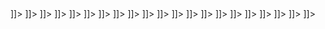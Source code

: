 <?xml version="1.0" encoding="UTF-8"?>
<?xml-stylesheet type="text/xsl" href="/xsl/spped2svg.xsl"?>
<Snoopy version="2" revision="3.0">
  <netclass name="Reachability Graph"/>
  <nodeclasses count="1">
    <nodeclass count="22" name="Node">
      <node id="184" net="1">
        <attribute name="Name" id="185" net="1">
          <![CDATA[c0]]>
          <graphics count="1">
            <graphic xoff="-1.00" yoff="1.00" x="959.00" y="61.00" id="186" net="1" show="1" grparent="193" state="1" pen="0,0,0" brush="255,255,255" thickness="1"/>
          </graphics>
        </attribute>
        <attribute name="ID" id="187" net="1">
          <![CDATA[0]]>
          <graphics count="1">
            <graphic x="960.00" y="60.00" id="188" net="1" show="0" grparent="193" state="1" pen="0,0,0" brush="255,255,255" thickness="1"/>
          </graphics>
        </attribute>
        <attribute name="Places" id="189" net="1">
          <![CDATA[StartAll; SHotelInfo; {hotelInfo}; ⊥]]>
          <graphics count="1">
            <graphic xoff="9.00" yoff="-40.00" x="969.00" y="20.00" id="190" net="1" show="1" grparent="193" state="1" pen="0,0,0" brush="255,255,255" thickness="1"/>
          </graphics>
        </attribute>
        <attribute name="Comment" id="191" net="1">
          <![CDATA[]]>
          <graphics count="1">
            <graphic x="960.00" y="60.00" id="192" net="1" show="1" grparent="193" state="1" pen="0,0,0" brush="255,255,255" thickness="1"/>
          </graphics>
        </attribute>
        <graphics count="1">
          <graphic x="960.00" y="60.00" id="193" net="1" show="1" w="90.00" h="44.00" state="1" pen="0,0,0" brush="255,255,255" thickness="1"/>
        </graphics>
      </node>
      <node id="224" net="1">
        <attribute name="Name" id="225" net="1">
          <![CDATA[c1]]>
          <graphics count="1">
            <graphic xoff="-1.00" yoff="1.00" x="959.00" y="141.00" id="229" net="1" show="1" grparent="233" state="1" pen="0,0,0" brush="255,255,255" thickness="1"/>
          </graphics>
        </attribute>
        <attribute name="ID" id="226" net="1">
          <![CDATA[1]]>
          <graphics count="1">
            <graphic x="960.00" y="140.00" id="230" net="1" show="0" grparent="233" state="1" pen="0,0,0" brush="255,255,255" thickness="1"/>
          </graphics>
        </attribute>
        <attribute name="Places" id="227" net="1">
          <![CDATA[TBooking+SSystem+SHTransaction; SHotelInfo; {hotelInfo}; ⊥]]>
          <graphics count="1">
            <graphic xoff="23.00" yoff="39.00" x="983.00" y="179.00" id="231" net="1" show="1" grparent="233" state="1" pen="0,0,0" brush="255,255,255" thickness="1"/>
          </graphics>
        </attribute>
        <attribute name="Comment" id="228" net="1">
          <![CDATA[]]>
          <graphics count="1">
            <graphic x="960.00" y="140.00" id="232" net="1" show="1" grparent="233" state="1" pen="0,0,0" brush="255,255,255" thickness="1"/>
          </graphics>
        </attribute>
        <graphics count="1">
          <graphic x="960.00" y="140.00" id="233" net="1" show="1" w="90.00" h="44.00" state="1" pen="0,0,0" brush="255,255,255" thickness="1"/>
        </graphics>
      </node>
      <node id="268" net="1">
        <attribute name="Name" id="269" net="1">
          <![CDATA[c4]]>
          <graphics count="1">
            <graphic xoff="-1.00" yoff="1.00" x="1379.00" y="261.00" id="273" net="1" show="1" grparent="277" state="1" pen="0,0,0" brush="255,255,255" thickness="1"/>
          </graphics>
        </attribute>
        <attribute name="ID" id="270" net="1">
          <![CDATA[2]]>
          <graphics count="1">
            <graphic x="1380.00" y="260.00" id="274" net="1" show="0" grparent="277" state="1" pen="0,0,0" brush="255,255,255" thickness="1"/>
          </graphics>
        </attribute>
        <attribute name="Places" id="271" net="1">
          <![CDATA[TBooking+SSystem+SHTransaction; SHotelInfo; {hotelInfo}; ⊥]]>
          <graphics count="1">
            <graphic xoff="111.00" yoff="39.00" x="1491.00" y="299.00" id="275" net="1" show="1" grparent="277" state="1" pen="0,0,0" brush="255,255,255" thickness="1"/>
          </graphics>
        </attribute>
        <attribute name="Comment" id="272" net="1">
          <![CDATA[]]>
          <graphics count="1">
            <graphic x="1380.00" y="260.00" id="276" net="1" show="1" grparent="277" state="1" pen="0,0,0" brush="255,255,255" thickness="1"/>
          </graphics>
        </attribute>
        <graphics count="1">
          <graphic x="1380.00" y="260.00" id="277" net="1" show="1" w="90.00" h="44.00" state="1" pen="0,0,0" brush="255,255,255" thickness="1"/>
        </graphics>
      </node>
      <node id="278" net="1">
        <attribute name="Name" id="279" net="1">
          <![CDATA[c3]]>
          <graphics count="1">
            <graphic xoff="-1.00" yoff="1.00" x="959.00" y="261.00" id="283" net="1" show="1" grparent="287" state="1" pen="0,0,0" brush="255,255,255" thickness="1"/>
          </graphics>
        </attribute>
        <attribute name="ID" id="280" net="1">
          <![CDATA[3]]>
          <graphics count="1">
            <graphic x="960.00" y="260.00" id="284" net="1" show="0" grparent="287" state="1" pen="0,0,0" brush="255,255,255" thickness="1"/>
          </graphics>
        </attribute>
        <attribute name="Places" id="281" net="1">
          <![CDATA[WTQuotes+SSystem+SHTransaction; SHotelInfo+DTravelInfo; {hotelInfo,travelInfo}; ⊥]]>
          <graphics count="1">
            <graphic xoff="4.00" yoff="28.00" x="964.00" y="288.00" id="285" net="1" show="1" grparent="287" state="1" pen="0,0,0" brush="255,255,255" thickness="1"/>
          </graphics>
        </attribute>
        <attribute name="Comment" id="282" net="1">
          <![CDATA[]]>
          <graphics count="1">
            <graphic x="960.00" y="260.00" id="286" net="1" show="1" grparent="287" state="1" pen="0,0,0" brush="255,255,255" thickness="1"/>
          </graphics>
        </attribute>
        <graphics count="1">
          <graphic x="960.00" y="260.00" id="287" net="1" show="1" w="100.00" h="42.00" state="1" pen="0,0,0" brush="255,255,255" thickness="1"/>
        </graphics>
      </node>
      <node id="288" net="1">
        <attribute name="Name" id="289" net="1">
          <![CDATA[c2]]>
          <graphics count="1">
            <graphic xoff="-1.00" yoff="1.00" x="599.00" y="261.00" id="293" net="1" show="1" grparent="297" state="1" pen="0,0,0" brush="255,255,255" thickness="1"/>
          </graphics>
        </attribute>
        <attribute name="ID" id="290" net="1">
          <![CDATA[4]]>
          <graphics count="1">
            <graphic x="600.00" y="260.00" id="294" net="1" show="0" grparent="297" state="1" pen="0,0,0" brush="255,255,255" thickness="1"/>
          </graphics>
        </attribute>
        <attribute name="Places" id="291" net="1">
          <![CDATA[TBooking+WRHQuotes+SHTransaction; SHotelInfo; {hotelInfo}; ⊥]]>
          <graphics count="1">
            <graphic xoff="-142.00" yoff="40.00" x="458.00" y="300.00" id="295" net="1" show="1" grparent="297" state="1" pen="0,0,0" brush="255,255,255" thickness="1"/>
          </graphics>
        </attribute>
        <attribute name="Comment" id="292" net="1">
          <![CDATA[]]>
          <graphics count="1">
            <graphic x="600.00" y="260.00" id="296" net="1" show="1" grparent="297" state="1" pen="0,0,0" brush="255,255,255" thickness="1"/>
          </graphics>
        </attribute>
        <graphics count="1">
          <graphic x="600.00" y="260.00" id="297" net="1" show="1" w="90.00" h="44.00" state="1" pen="0,0,0" brush="255,255,255" thickness="1"/>
        </graphics>
      </node>
      <node id="397" net="1">
        <attribute name="Name" id="398" net="1">
          <![CDATA[c5]]>
          <graphics count="1">
            <graphic xoff="-1.00" yoff="1.00" x="739.00" y="361.00" id="402" net="1" show="1" grparent="406" state="1" pen="0,0,0" brush="255,255,255" thickness="1"/>
          </graphics>
        </attribute>
        <attribute name="ID" id="399" net="1">
          <![CDATA[5]]>
          <graphics count="1">
            <graphic x="740.00" y="360.00" id="403" net="1" show="0" grparent="406" state="1" pen="0,0,0" brush="255,255,255" thickness="1"/>
          </graphics>
        </attribute>
        <attribute name="Places" id="400" net="1">
          <![CDATA[WCQuote+SSystem+SHTransaction; SHotelInfo+DTravelInfo; {hotelInfo,travelInfo}; ⊥]]>
          <graphics count="1">
            <graphic xoff="-51.00" yoff="35.00" x="689.00" y="395.00" id="404" net="1" show="1" grparent="406" state="1" pen="0,0,0" brush="255,255,255" thickness="1"/>
          </graphics>
        </attribute>
        <attribute name="Comment" id="401" net="1">
          <![CDATA[]]>
          <graphics count="1">
            <graphic x="740.00" y="360.00" id="405" net="1" show="1" grparent="406" state="1" pen="0,0,0" brush="255,255,255" thickness="1"/>
          </graphics>
        </attribute>
        <graphics count="1">
          <graphic x="740.00" y="360.00" id="406" net="1" show="1" w="90.00" h="44.00" state="1" pen="0,0,0" brush="255,255,255" thickness="1"/>
        </graphics>
      </node>
      <node id="422" net="1">
        <attribute name="Name" id="423" net="1">
          <![CDATA[c6]]>
          <graphics count="1">
            <graphic xoff="-1.00" yoff="1.00" x="1219.00" y="361.00" id="427" net="1" show="1" grparent="431" state="1" pen="0,0,0" brush="255,255,255" thickness="1"/>
          </graphics>
        </attribute>
        <attribute name="ID" id="424" net="1">
          <![CDATA[6]]>
          <graphics count="1">
            <graphic x="1220.00" y="360.00" id="428" net="1" show="0" grparent="431" state="1" pen="0,0,0" brush="255,255,255" thickness="1"/>
          </graphics>
        </attribute>
        <attribute name="Places" id="425" net="1">
          <![CDATA[WTQuotes+WRHQuotes+SHTransaction; SHotelInfo+TravelInfo; {hotelInfo,travelInfo}; ⊥]]>
          <graphics count="1">
            <graphic xoff="119.00" yoff="36.00" x="1339.00" y="396.00" id="429" net="1" show="1" grparent="431" state="1" pen="0,0,0" brush="255,255,255" thickness="1"/>
          </graphics>
        </attribute>
        <attribute name="Comment" id="426" net="1">
          <![CDATA[]]>
          <graphics count="1">
            <graphic x="1220.00" y="360.00" id="430" net="1" show="1" grparent="431" state="1" pen="0,0,0" brush="255,255,255" thickness="1"/>
          </graphics>
        </attribute>
        <graphics count="1">
          <graphic x="1220.00" y="360.00" id="431" net="1" show="1" w="90.00" h="44.00" state="1" pen="0,0,0" brush="255,255,255" thickness="1"/>
        </graphics>
      </node>
      <node id="494" net="1">
        <attribute name="Name" id="495" net="1">
          <![CDATA[c7]]>
          <graphics count="1">
            <graphic xoff="-1.00" yoff="1.00" x="1219.00" y="481.00" id="499" net="1" show="1" grparent="503" state="1" pen="0,0,0" brush="255,255,255" thickness="1"/>
          </graphics>
        </attribute>
        <attribute name="ID" id="496" net="1">
          <![CDATA[7]]>
          <graphics count="1">
            <graphic x="1220.00" y="480.00" id="500" net="1" show="0" grparent="503" state="1" pen="0,0,0" brush="255,255,255" thickness="1"/>
          </graphics>
        </attribute>
        <attribute name="Places" id="497" net="1">
          <![CDATA[WTQuotes+WHQuotes+SHTransaction; SHotelInfo+DTRequest; {hotelInfo,travelInfo}; ⊥]]>
          <graphics count="1">
            <graphic xoff="55.00" yoff="35.00" x="1275.00" y="515.00" id="501" net="1" show="1" grparent="503" state="1" pen="0,0,0" brush="255,255,255" thickness="1"/>
          </graphics>
        </attribute>
        <attribute name="Comment" id="498" net="1">
          <![CDATA[]]>
          <graphics count="1">
            <graphic x="1220.00" y="480.00" id="502" net="1" show="1" grparent="503" state="1" pen="0,0,0" brush="255,255,255" thickness="1"/>
          </graphics>
        </attribute>
        <graphics count="1">
          <graphic x="1220.00" y="480.00" id="503" net="1" show="1" w="90.00" h="44.00" state="1" pen="0,0,0" brush="255,255,255" thickness="1"/>
        </graphics>
      </node>
      <node id="541" net="1">
        <attribute name="Name" id="542" net="1">
          <![CDATA[c9]]>
          <graphics count="1">
            <graphic xoff="-4.00" yoff="2.00" x="1456.00" y="582.00" id="546" net="1" show="1" grparent="550" state="1" pen="0,0,0" brush="255,255,255" thickness="1"/>
          </graphics>
        </attribute>
        <attribute name="ID" id="543" net="1">
          <![CDATA[8]]>
          <graphics count="1">
            <graphic x="1460.00" y="580.00" id="547" net="1" show="0" grparent="550" state="1" pen="0,0,0" brush="255,255,255" thickness="1"/>
          </graphics>
        </attribute>
        <attribute name="Places" id="544" net="1">
          <![CDATA[WTQuotes+WHQuotes+Calculate; SHotelInfo+Order; {hotelInfo,travelInfo}; ⊥]]>
          <graphics count="1">
            <graphic xoff="55.00" yoff="35.00" x="1515.00" y="615.00" id="548" net="1" show="1" grparent="550" state="1" pen="0,0,0" brush="255,255,255" thickness="1"/>
          </graphics>
        </attribute>
        <attribute name="Comment" id="545" net="1">
          <![CDATA[]]>
          <graphics count="1">
            <graphic x="1460.00" y="580.00" id="549" net="1" show="1" grparent="550" state="1" pen="0,0,0" brush="255,255,255" thickness="1"/>
          </graphics>
        </attribute>
        <graphics count="1">
          <graphic x="1460.00" y="580.00" id="550" net="1" show="1" w="90.00" h="44.00" state="1" pen="0,0,0" brush="255,255,255" thickness="1"/>
        </graphics>
      </node>
      <node id="551" net="1">
        <attribute name="Name" id="552" net="1">
          <![CDATA[c8]]>
          <graphics count="1">
            <graphic xoff="-1.00" yoff="1.00" x="1019.00" y="581.00" id="556" net="1" show="1" grparent="560" state="1" pen="0,0,0" brush="255,255,255" thickness="1"/>
          </graphics>
        </attribute>
        <attribute name="ID" id="553" net="1">
          <![CDATA[9]]>
          <graphics count="1">
            <graphic x="1020.00" y="580.00" id="557" net="1" show="0" grparent="560" state="1" pen="0,0,0" brush="255,255,255" thickness="1"/>
          </graphics>
        </attribute>
        <attribute name="Places" id="554" net="1">
          <![CDATA[WTQuotes+WHQuotes+SHTransaction; SHotelInfo+DTRequest; {hotelInfo,travelInfo}; ⊥]]>
          <graphics count="1">
            <graphic xoff="-98.00" yoff="36.00" x="922.00" y="616.00" id="558" net="1" show="1" grparent="560" state="1" pen="0,0,0" brush="255,255,255" thickness="1"/>
          </graphics>
        </attribute>
        <attribute name="Comment" id="555" net="1">
          <![CDATA[]]>
          <graphics count="1">
            <graphic x="1020.00" y="580.00" id="559" net="1" show="1" grparent="560" state="1" pen="0,0,0" brush="255,255,255" thickness="1"/>
          </graphics>
        </attribute>
        <graphics count="1">
          <graphic x="1020.00" y="580.00" id="560" net="1" show="1" w="90.00" h="44.00" state="1" pen="0,0,0" brush="255,255,255" thickness="1"/>
        </graphics>
      </node>
      <node id="618" net="1">
        <attribute name="Name" id="619" net="1">
          <![CDATA[c10]]>
          <graphics count="1">
            <graphic xoff="-4.00" yoff="2.00" x="1456.00" y="682.00" id="623" net="1" show="1" grparent="627" state="1" pen="0,0,0" brush="255,255,255" thickness="1"/>
          </graphics>
        </attribute>
        <attribute name="ID" id="620" net="1">
          <![CDATA[10]]>
          <graphics count="1">
            <graphic x="1460.00" y="680.00" id="624" net="1" show="0" grparent="627" state="1" pen="0,0,0" brush="255,255,255" thickness="1"/>
          </graphics>
        </attribute>
        <attribute name="Places" id="621" net="1">
          <![CDATA[WTQuotes+WHQuotes+WFeedback; SHotelInfo+DQuote; {hotelInfo,hotelQuote}; ⊥]]>
          <graphics count="1">
            <graphic xoff="45.00" yoff="36.00" x="1505.00" y="716.00" id="625" net="1" show="1" grparent="627" state="1" pen="0,0,0" brush="255,255,255" thickness="1"/>
          </graphics>
        </attribute>
        <attribute name="Comment" id="622" net="1">
          <![CDATA[]]>
          <graphics count="1">
            <graphic x="1460.00" y="680.00" id="626" net="1" show="1" grparent="627" state="1" pen="0,0,0" brush="255,255,255" thickness="1"/>
          </graphics>
        </attribute>
        <graphics count="1">
          <graphic x="1460.00" y="680.00" id="627" net="1" show="1" w="90.00" h="44.00" state="1" pen="0,0,0" brush="255,255,255" thickness="1"/>
        </graphics>
      </node>
      <node id="751" net="1">
        <attribute name="Name" id="752" net="1">
          <![CDATA[c12]]>
          <graphics count="1">
            <graphic xoff="-4.00" yoff="2.00" x="1656.00" y="782.00" id="756" net="1" show="1" grparent="760" state="1" pen="0,0,0" brush="255,255,255" thickness="1"/>
          </graphics>
        </attribute>
        <attribute name="ID" id="753" net="1">
          <![CDATA[11]]>
          <graphics count="1">
            <graphic x="1660.00" y="780.00" id="757" net="1" show="0" grparent="760" state="1" pen="0,0,0" brush="255,255,255" thickness="1"/>
          </graphics>
        </attribute>
        <attribute name="Places" id="754" net="1">
          <![CDATA[WTQuotes+WHQuotes+WMDecision; SHotelInfo+DQuote; {hotelInfo,hotelQuote}; ⊥]]>
          <graphics count="1">
            <graphic xoff="66.00" yoff="35.00" x="1726.00" y="815.00" id="758" net="1" show="1" grparent="760" state="1" pen="0,0,0" brush="255,255,255" thickness="1"/>
          </graphics>
        </attribute>
        <attribute name="Comment" id="755" net="1">
          <![CDATA[]]>
          <graphics count="1">
            <graphic x="1660.00" y="780.00" id="759" net="1" show="1" grparent="760" state="1" pen="0,0,0" brush="255,255,255" thickness="1"/>
          </graphics>
        </attribute>
        <graphics count="1">
          <graphic x="1660.00" y="780.00" id="760" net="1" show="1" w="90.00" h="44.00" state="1" pen="0,0,0" brush="255,255,255" thickness="1"/>
        </graphics>
      </node>
      <node id="761" net="1">
        <attribute name="Name" id="762" net="1">
          <![CDATA[c11]]>
          <graphics count="1">
            <graphic xoff="-4.00" yoff="2.00" x="1156.00" y="782.00" id="766" net="1" show="1" grparent="770" state="1" pen="0,0,0" brush="255,255,255" thickness="1"/>
          </graphics>
        </attribute>
        <attribute name="ID" id="763" net="1">
          <![CDATA[12]]>
          <graphics count="1">
            <graphic x="1160.00" y="780.00" id="767" net="1" show="0" grparent="770" state="1" pen="0,0,0" brush="255,255,255" thickness="1"/>
          </graphics>
        </attribute>
        <attribute name="Places" id="764" net="1">
          <![CDATA[WTQuotes+WSHQuotes+WFeedback; SHotelInfo+CQuotes; {hotelInfo,hotelQuotes}; ⊥]]>
          <graphics count="1">
            <graphic xoff="-41.00" yoff="36.00" x="1119.00" y="816.00" id="768" net="1" show="1" grparent="770" state="1" pen="0,0,0" brush="255,255,255" thickness="1"/>
          </graphics>
        </attribute>
        <attribute name="Comment" id="765" net="1">
          <![CDATA[]]>
          <graphics count="1">
            <graphic x="1160.00" y="780.00" id="769" net="1" show="1" grparent="770" state="1" pen="0,0,0" brush="255,255,255" thickness="1"/>
          </graphics>
        </attribute>
        <graphics count="1">
          <graphic x="1160.00" y="780.00" id="770" net="1" show="1" w="86.00" h="44.00" state="1" pen="0,0,0" brush="255,255,255" thickness="1"/>
        </graphics>
      </node>
      <node id="840" net="1">
        <attribute name="Name" id="841" net="1">
          <![CDATA[c13]]>
          <graphics count="1">
            <graphic xoff="-4.00" yoff="2.00" x="1156.00" y="902.00" id="845" net="1" show="1" grparent="849" state="1" pen="0,0,0" brush="255,255,255" thickness="1"/>
          </graphics>
        </attribute>
        <attribute name="ID" id="842" net="1">
          <![CDATA[13]]>
          <graphics count="1">
            <graphic x="1160.00" y="900.00" id="846" net="1" show="0" grparent="849" state="1" pen="0,0,0" brush="255,255,255" thickness="1"/>
          </graphics>
        </attribute>
        <attribute name="Places" id="843" net="1">
          <![CDATA[WTQuotes+WRSQuotes+WFeedback; SHotelInfo+CQuotes+DHQuotes; {hotelInfo,hotelQuotes}; ⊥]]>
          <graphics count="1">
            <graphic xoff="-41.00" yoff="36.00" x="1119.00" y="936.00" id="847" net="1" show="1" grparent="849" state="1" pen="0,0,0" brush="255,255,255" thickness="1"/>
          </graphics>
        </attribute>
        <attribute name="Comment" id="844" net="1">
          <![CDATA[]]>
          <graphics count="1">
            <graphic x="1160.00" y="900.00" id="848" net="1" show="1" grparent="849" state="1" pen="0,0,0" brush="255,255,255" thickness="1"/>
          </graphics>
        </attribute>
        <graphics count="1">
          <graphic x="1160.00" y="900.00" id="849" net="1" show="1" w="86.00" h="44.00" state="1" pen="0,0,0" brush="255,255,255" thickness="1"/>
        </graphics>
      </node>
      <node id="892" net="1">
        <attribute name="Name" id="893" net="1">
          <![CDATA[c15]]>
          <graphics count="1">
            <graphic xoff="-4.00" yoff="2.00" x="1576.00" y="1002.00" id="897" net="1" show="1" grparent="901" state="1" pen="0,0,0" brush="255,255,255" thickness="1"/>
          </graphics>
        </attribute>
        <attribute name="ID" id="894" net="1">
          <![CDATA[14]]>
          <graphics count="1">
            <graphic x="1580.00" y="1000.00" id="898" net="1" show="0" grparent="901" state="1" pen="0,0,0" brush="255,255,255" thickness="1"/>
          </graphics>
        </attribute>
        <attribute name="Places" id="895" net="1">
          <![CDATA[WTQuotes+WRSQuotes+WFeedback; SHotelInfo+CQuotes+DHQuotes; {hotelInfo,hotelQuotes}; ⊥]]>
          <graphics count="1">
            <graphic xoff="6.00" yoff="33.00" x="1586.00" y="1033.00" id="899" net="1" show="1" grparent="901" state="1" pen="0,0,0" brush="255,255,255" thickness="1"/>
          </graphics>
        </attribute>
        <attribute name="Comment" id="896" net="1">
          <![CDATA[]]>
          <graphics count="1">
            <graphic x="1580.00" y="1000.00" id="900" net="1" show="1" grparent="901" state="1" pen="0,0,0" brush="255,255,255" thickness="1"/>
          </graphics>
        </attribute>
        <graphics count="1">
          <graphic x="1580.00" y="1000.00" id="901" net="1" show="1" w="86.00" h="44.00" state="1" pen="0,0,0" brush="255,255,255" thickness="1"/>
        </graphics>
      </node>
      <node id="902" net="1">
        <attribute name="Name" id="903" net="1">
          <![CDATA[c14]]>
          <graphics count="1">
            <graphic xoff="-4.00" yoff="2.00" x="996.00" y="1002.00" id="907" net="1" show="1" grparent="911" state="1" pen="0,0,0" brush="255,255,255" thickness="1"/>
          </graphics>
        </attribute>
        <attribute name="ID" id="904" net="1">
          <![CDATA[15]]>
          <graphics count="1">
            <graphic x="1000.00" y="1000.00" id="908" net="1" show="0" grparent="911" state="1" pen="0,0,0" brush="255,255,255" thickness="1"/>
          </graphics>
        </attribute>
        <attribute name="Places" id="905" net="1">
          <![CDATA[WCQuote+WRSQuotes+WFeedback; SHotelInfo+CQuotes+Quotes; {hotelInfo,hotelQuotes}; ⊥]]>
          <graphics count="1">
            <graphic xoff="-41.00" yoff="36.00" x="959.00" y="1036.00" id="909" net="1" show="1" grparent="911" state="1" pen="0,0,0" brush="255,255,255" thickness="1"/>
          </graphics>
        </attribute>
        <attribute name="Comment" id="906" net="1">
          <![CDATA[]]>
          <graphics count="1">
            <graphic x="1000.00" y="1000.00" id="910" net="1" show="1" grparent="911" state="1" pen="0,0,0" brush="255,255,255" thickness="1"/>
          </graphics>
        </attribute>
        <graphics count="1">
          <graphic x="1000.00" y="1000.00" id="911" net="1" show="1" w="86.00" h="44.00" state="1" pen="0,0,0" brush="255,255,255" thickness="1"/>
        </graphics>
      </node>
      <node id="963" net="1">
        <attribute name="Name" id="964" net="1">
          <![CDATA[c16]]>
          <graphics count="1">
            <graphic xoff="-4.00" yoff="2.00" x="996.00" y="1122.00" id="968" net="1" show="1" grparent="972" state="1" pen="0,0,0" brush="255,255,255" thickness="1"/>
          </graphics>
        </attribute>
        <attribute name="ID" id="965" net="1">
          <![CDATA[16]]>
          <graphics count="1">
            <graphic x="1000.00" y="1120.00" id="969" net="1" show="0" grparent="972" state="1" pen="0,0,0" brush="255,255,255" thickness="1"/>
          </graphics>
        </attribute>
        <attribute name="Places" id="966" net="1">
          <![CDATA[TravelBooked+WRSQuotes+WFeedback; SHotelInfo+CQuotes+DSQuote; {hotelInfo,hotelQuotes,hotelQuote}; ⊥]]>
          <graphics count="1">
            <graphic xoff="-38.00" yoff="36.00" x="962.00" y="1156.00" id="970" net="1" show="1" grparent="972" state="1" pen="0,0,0" brush="255,255,255" thickness="1"/>
          </graphics>
        </attribute>
        <attribute name="Comment" id="967" net="1">
          <![CDATA[]]>
          <graphics count="1">
            <graphic x="1000.00" y="1120.00" id="971" net="1" show="1" grparent="972" state="1" pen="0,0,0" brush="255,255,255" thickness="1"/>
          </graphics>
        </attribute>
        <graphics count="1">
          <graphic x="1000.00" y="1120.00" id="972" net="1" show="1" w="86.00" h="44.00" state="1" pen="0,0,0" brush="255,255,255" thickness="1"/>
        </graphics>
      </node>
      <node id="1020" net="1">
        <attribute name="Name" id="1021" net="1">
          <![CDATA[c17]]>
          <graphics count="1">
            <graphic xoff="-4.00" yoff="2.00" x="996.00" y="1262.00" id="1025" net="1" show="1" grparent="1029" state="1" pen="0,0,0" brush="255,255,255" thickness="1"/>
          </graphics>
        </attribute>
        <attribute name="ID" id="1022" net="1">
          <![CDATA[17]]>
          <graphics count="1">
            <graphic x="1000.00" y="1260.00" id="1026" net="1" show="0" grparent="1029" state="1" pen="0,0,0" brush="255,255,255" thickness="1"/>
          </graphics>
        </attribute>
        <attribute name="Places" id="1023" net="1">
          <![CDATA[TravelBooked+WSFeedback+WFeedback; SHotelInfo+CQuotes+CQuote; {hotelInfo,hotelQuotes,hotelQuote}; ⊥]]>
          <graphics count="1">
            <graphic xoff="-41.00" yoff="36.00" x="959.00" y="1296.00" id="1027" net="1" show="1" grparent="1029" state="1" pen="0,0,0" brush="255,255,255" thickness="1"/>
          </graphics>
        </attribute>
        <attribute name="Comment" id="1024" net="1">
          <![CDATA[]]>
          <graphics count="1">
            <graphic x="1000.00" y="1260.00" id="1028" net="1" show="1" grparent="1029" state="1" pen="0,0,0" brush="255,255,255" thickness="1"/>
          </graphics>
        </attribute>
        <graphics count="1">
          <graphic x="1000.00" y="1260.00" id="1029" net="1" show="1" w="86.00" h="44.00" state="1" pen="0,0,0" brush="255,255,255" thickness="1"/>
        </graphics>
      </node>
      <node id="1072" net="1">
        <attribute name="Name" id="1073" net="1">
          <![CDATA[c18]]>
          <graphics count="1">
            <graphic xoff="-4.00" yoff="2.00" x="996.00" y="1402.00" id="1077" net="1" show="1" grparent="1081" state="1" pen="0,0,0" brush="255,255,255" thickness="1"/>
          </graphics>
        </attribute>
        <attribute name="ID" id="1074" net="1">
          <![CDATA[18]]>
          <graphics count="1">
            <graphic x="1000.00" y="1400.00" id="1078" net="1" show="0" grparent="1081" state="1" pen="0,0,0" brush="255,255,255" thickness="1"/>
          </graphics>
        </attribute>
        <attribute name="Places" id="1075" net="1">
          <![CDATA[TravelBooked+EndSystem+WFeedback; SHotelInfo+DFeedback; {hotelInfo,cfeedback}; ⊥]]>
          <graphics count="1">
            <graphic xoff="-41.00" yoff="36.00" x="959.00" y="1436.00" id="1079" net="1" show="1" grparent="1081" state="1" pen="0,0,0" brush="255,255,255" thickness="1"/>
          </graphics>
        </attribute>
        <attribute name="Comment" id="1076" net="1">
          <![CDATA[]]>
          <graphics count="1">
            <graphic x="1000.00" y="1400.00" id="1080" net="1" show="1" grparent="1081" state="1" pen="0,0,0" brush="255,255,255" thickness="1"/>
          </graphics>
        </attribute>
        <graphics count="1">
          <graphic x="1000.00" y="1400.00" id="1081" net="1" show="1" w="86.00" h="44.00" state="1" pen="0,0,0" brush="255,255,255" thickness="1"/>
        </graphics>
      </node>
      <node id="1124" net="1">
        <attribute name="Name" id="1125" net="1">
          <![CDATA[c19]]>
          <graphics count="1">
            <graphic xoff="-4.00" yoff="2.00" x="996.00" y="1522.00" id="1129" net="1" show="1" grparent="1133" state="1" pen="0,0,0" brush="255,255,255" thickness="1"/>
          </graphics>
        </attribute>
        <attribute name="ID" id="1126" net="1">
          <![CDATA[19]]>
          <graphics count="1">
            <graphic x="1000.00" y="1520.00" id="1130" net="1" show="0" grparent="1133" state="1" pen="0,0,0" brush="255,255,255" thickness="1"/>
          </graphics>
        </attribute>
        <attribute name="Places" id="1127" net="1">
          <![CDATA[TravelBooked+EndSystem+WMDecision; CFeedback; {feedback}; ⊥]]>
          <graphics count="1">
            <graphic xoff="-25.00" yoff="35.00" x="975.00" y="1555.00" id="1131" net="1" show="1" grparent="1133" state="1" pen="0,0,0" brush="255,255,255" thickness="1"/>
          </graphics>
        </attribute>
        <attribute name="Comment" id="1128" net="1">
          <![CDATA[]]>
          <graphics count="1">
            <graphic x="1000.00" y="1520.00" id="1132" net="1" show="1" grparent="1133" state="1" pen="0,0,0" brush="255,255,255" thickness="1"/>
          </graphics>
        </attribute>
        <graphics count="1">
          <graphic x="1000.00" y="1520.00" id="1133" net="1" show="1" w="86.00" h="44.00" state="1" pen="0,0,0" brush="255,255,255" thickness="1"/>
        </graphics>
      </node>
      <node id="1312" net="1">
        <attribute name="Name" id="1313" net="1">
          <![CDATA[c20]]>
          <graphics count="1">
            <graphic xoff="-4.00" yoff="2.00" x="796.00" y="1662.00" id="1317" net="1" show="1" grparent="1321" state="1" pen="0,0,0" brush="255,255,255" thickness="1"/>
          </graphics>
        </attribute>
        <attribute name="ID" id="1314" net="1">
          <![CDATA[20]]>
          <graphics count="1">
            <graphic x="800.00" y="1660.00" id="1318" net="1" show="0" grparent="1321" state="1" pen="0,0,0" brush="255,255,255" thickness="1"/>
          </graphics>
        </attribute>
        <attribute name="Places" id="1315" net="1">
          <![CDATA[TravelBooked+EndSystem+TransactionSaved; null; Ø; feedback="accept"]]>
          <graphics count="1">
            <graphic xoff="-41.00" yoff="36.00" x="759.00" y="1696.00" id="1319" net="1" show="1" grparent="1321" state="1" pen="0,0,0" brush="255,255,255" thickness="1"/>
          </graphics>
        </attribute>
        <attribute name="Comment" id="1316" net="1">
          <![CDATA[]]>
          <graphics count="1">
            <graphic x="800.00" y="1660.00" id="1320" net="1" show="1" grparent="1321" state="1" pen="0,0,0" brush="255,255,255" thickness="1"/>
          </graphics>
        </attribute>
        <graphics count="1">
          <graphic x="800.00" y="1660.00" id="1321" net="1" show="1" w="86.00" h="44.00" state="1" pen="0,0,0" brush="255,255,255" thickness="1"/>
        </graphics>
      </node>
      <node id="1337" net="1">
        <attribute name="Name" id="1338" net="1">
          <![CDATA[c21]]>
          <graphics count="1">
            <graphic xoff="-4.00" yoff="2.00" x="1276.00" y="1662.00" id="1342" net="1" show="1" grparent="1346" state="1" pen="0,0,0" brush="255,255,255" thickness="1"/>
          </graphics>
        </attribute>
        <attribute name="ID" id="1339" net="1">
          <![CDATA[21]]>
          <graphics count="1">
            <graphic x="1280.00" y="1660.00" id="1343" net="1" show="0" grparent="1346" state="1" pen="0,0,0" brush="255,255,255" thickness="1"/>
          </graphics>
        </attribute>
        <attribute name="Places" id="1340" net="1">
          <![CDATA[TravelBooked+EndSystem+TransactionAborted; null; Ø; feedback="refuse"]]>
          <graphics count="1">
            <graphic xoff="-41.00" yoff="36.00" x="1239.00" y="1696.00" id="1344" net="1" show="1" grparent="1346" state="1" pen="0,0,0" brush="255,255,255" thickness="1"/>
          </graphics>
        </attribute>
        <attribute name="Comment" id="1341" net="1">
          <![CDATA[]]>
          <graphics count="1">
            <graphic x="1280.00" y="1660.00" id="1345" net="1" show="1" grparent="1346" state="1" pen="0,0,0" brush="255,255,255" thickness="1"/>
          </graphics>
        </attribute>
        <graphics count="1">
          <graphic x="1280.00" y="1660.00" id="1346" net="1" show="1" w="86.00" h="44.00" state="1" pen="0,0,0" brush="255,255,255" thickness="1"/>
        </graphics>
      </node>
    </nodeclass>
  </nodeclasses>
  <edgeclasses count="1">
    <edgeclass count="24" name="Edge">
      <edge source="184" target="224" id="244" net="1">
        <attribute name="Comment" id="245" net="1">
          <![CDATA[]]>
          <graphics count="1">
            <graphic xoff="-47.00" yoff="-19.00" x="913.00" y="81.00" id="246" net="1" show="1" grparent="249" state="1" pen="0,0,0" brush="255,255,255" thickness="1"/>
          </graphics>
        </attribute>
        <attribute name="Transition" id="247" net="1">
          <![CDATA[<SALL;Ø;Ø;⊥>]]>
          <graphics count="1">
            <graphic xoff="-67.00" yoff="1.00" x="893.00" y="101.00" id="248" net="1" show="1" grparent="249" state="1" pen="0,0,0" brush="255,255,255" thickness="1"/>
          </graphics>
        </attribute>
        <graphics count="1">
          <graphic id="249" net="1" source="193" target="233" state="1" show="1" pen="0,0,0" brush="0,0,0" edge_designtype="3" thickness="1">
            <points count="2">
              <point x="960.00" y="82.00"/>
              <point x="960.00" y="118.00"/>
            </points>
          </graphic>
        </graphics>
      </edge>
      <edge source="288" target="288" id="298" net="1">
        <attribute name="Comment" id="299" net="1">
          <![CDATA[]]>
          <graphics count="1">
            <graphic xoff="40.00" x="640.00" y="260.00" id="300" net="1" show="1" grparent="303" state="1" pen="0,0,0" brush="255,255,255" thickness="1"/>
          </graphics>
        </attribute>
        <attribute name="Transition" id="301" net="1">
          <![CDATA[]]>
          <graphics count="1">
            <graphic xoff="25.00" yoff="8.00" x="625.00" y="268.00" id="302" net="1" show="1" grparent="303" state="1" pen="0,0,0" brush="255,255,255" thickness="1"/>
          </graphics>
        </attribute>
        <graphics count="1">
          <graphic id="303" net="1" source="297" target="297" state="1" show="1" pen="0,0,0" brush="0,0,0" edge_designtype="3" thickness="1">
            <points count="2">
              <point x="600.00" y="260.00"/>
              <point x="600.00" y="260.00"/>
            </points>
          </graphic>
        </graphics>
      </edge>
      <edge source="224" target="288" id="304" net="1">
        <attribute name="Comment" id="305" net="1">
          <![CDATA[]]>
          <graphics count="1">
            <graphic xoff="40.00" x="820.00" y="200.00" id="306" net="1" show="1" grparent="309" state="1" pen="0,0,0" brush="255,255,255" thickness="1"/>
          </graphics>
        </attribute>
        <attribute name="Transition" id="307" net="1">
          <![CDATA[<ReceiveTravelInfo;{travelInfo};{travelInfo};⊥>]]>
          <graphics count="1">
            <graphic xoff="-217.00" yoff="-8.00" x="563.00" y="192.00" id="308" net="1" show="1" grparent="309" state="1" pen="0,0,0" brush="255,255,255" thickness="1"/>
          </graphics>
        </attribute>
        <graphics count="1">
          <graphic id="309" net="1" source="233" target="297" state="1" show="1" pen="0,0,0" brush="0,0,0" edge_designtype="3" thickness="1">
            <points count="2">
              <point x="915.00" y="155.00"/>
              <point x="645.00" y="245.00"/>
            </points>
          </graphic>
        </graphics>
      </edge>
      <edge source="224" target="268" id="349" net="1">
        <attribute name="Comment" id="350" net="1">
          <![CDATA[]]>
          <graphics count="1">
            <graphic xoff="242.00" yoff="-32.00" x="1412.00" y="168.00" id="351" net="1" show="1" grparent="354" state="1" pen="0,0,0" brush="255,255,255" thickness="1"/>
          </graphics>
        </attribute>
        <attribute name="Transition" id="352" net="1">
          <![CDATA[<ReceiveTravelRequest;{travelInfo};{travelInfo};⊥>]]>
          <graphics count="1">
            <graphic xoff="222.00" yoff="-12.00" x="1392.00" y="188.00" id="353" net="1" show="1" grparent="354" state="1" pen="0,0,0" brush="255,255,255" thickness="1"/>
          </graphics>
        </attribute>
        <graphics count="1">
          <graphic id="354" net="1" source="233" target="277" state="1" show="1" pen="0,0,0" brush="0,0,0" edge_designtype="3" thickness="1">
            <points count="2">
              <point x="1005.00" y="152.86"/>
              <point x="1335.00" y="247.14"/>
            </points>
          </graphic>
        </graphics>
      </edge>
      <edge source="224" target="278" id="358" net="1">
        <attribute name="Comment" id="359" net="1">
          <![CDATA[]]>
          <graphics count="1">
            <graphic xoff="40.00" yoff="-0.50" x="1000.00" y="200.00" id="360" net="1" show="1" grparent="363" state="1" pen="0,0,0" brush="255,255,255" thickness="1"/>
          </graphics>
        </attribute>
        <attribute name="Transition" id="361" net="1">
          <![CDATA[<RequireTravelQuotes;Ø;{travelInfo};⊥>]]>
          <graphics count="1">
            <graphic xoff="9.00" yoff="12.50" x="969.00" y="213.00" id="362" net="1" show="1" grparent="363" state="1" pen="0,0,0" brush="255,255,255" thickness="1"/>
          </graphics>
        </attribute>
        <graphics count="1">
          <graphic id="363" net="1" source="233" target="287" state="1" show="1" pen="0,0,0" brush="0,0,0" edge_designtype="3" thickness="1">
            <points count="2">
              <point x="960.00" y="162.00"/>
              <point x="960.00" y="239.00"/>
            </points>
          </graphic>
        </graphics>
      </edge>
      <edge source="278" target="397" id="443" net="1">
        <attribute name="Comment" id="444" net="1">
          <![CDATA[]]>
          <graphics count="1">
            <graphic xoff="25.60" yoff="-9.27" x="875.00" y="301.00" id="445" net="1" show="1" grparent="448" state="1" pen="0,0,0" brush="255,255,255" thickness="1"/>
          </graphics>
        </attribute>
        <attribute name="Transition" id="446" net="1">
          <![CDATA[<ReceiveTravelQuotes;{hotelQuotes};{hotelQuotes};⊥>]]>
          <graphics count="1">
            <graphic xoff="5.60" yoff="10.73" x="855.00" y="321.00" id="447" net="1" show="1" grparent="448" state="1" pen="0,0,0" brush="255,255,255" thickness="1"/>
          </graphics>
        </attribute>
        <graphics count="1">
          <graphic id="448" net="1" source="287" target="406" state="1" show="1" pen="0,0,0" brush="0,0,0" edge_designtype="3" thickness="1">
            <points count="2">
              <point x="913.80" y="281.00"/>
              <point x="785.00" y="339.55"/>
            </points>
          </graphic>
        </graphics>
      </edge>
      <edge source="278" target="422" id="449" net="1">
        <attribute name="Comment" id="450" net="1">
          <![CDATA[]]>
          <graphics count="1">
            <graphic xoff="155.50" yoff="2.04" x="1248.00" y="313.00" id="451" net="1" show="1" grparent="454" state="1" pen="0,0,0" brush="255,255,255" thickness="1"/>
          </graphics>
        </attribute>
        <attribute name="Transition" id="452" net="1">
          <![CDATA[<ReceiveTravelInfo;{travelInfo};{travelInfo};⊥>]]>
          <graphics count="1">
            <graphic xoff="140.50" yoff="10.04" x="1233.00" y="321.00" id="453" net="1" show="1" grparent="454" state="1" pen="0,0,0" brush="255,255,255" thickness="1"/>
          </graphics>
        </attribute>
        <graphics count="1">
          <graphic id="454" net="1" source="287" target="431" state="1" show="1" pen="0,0,0" brush="0,0,0" edge_designtype="3" thickness="1">
            <points count="2">
              <point x="1010.00" y="279.23"/>
              <point x="1175.00" y="342.69"/>
            </points>
          </graphic>
        </graphics>
      </edge>
      <edge source="422" target="494" id="504" net="1">
        <attribute name="Comment" id="505" net="1">
          <![CDATA[]]>
          <graphics count="1">
            <graphic xoff="56.00" yoff="-16.00" x="1276.00" y="404.00" id="506" net="1" show="1" grparent="509" state="1" pen="0,0,0" brush="255,255,255" thickness="1"/>
          </graphics>
        </attribute>
        <attribute name="Transition" id="507" net="1">
          <![CDATA[<RequireHotelQuotes;{travelInfo};{travelInfo};⊥>]]>
          <graphics count="1">
            <graphic xoff="212.00" yoff="6.00" x="1432.00" y="426.00" id="508" net="1" show="1" grparent="509" state="1" pen="0,0,0" brush="255,255,255" thickness="1"/>
          </graphics>
        </attribute>
        <graphics count="1">
          <graphic id="509" net="1" source="431" target="503" state="1" show="1" pen="0,0,0" brush="0,0,0" edge_designtype="3" thickness="1">
            <points count="2">
              <point x="1220.00" y="382.00"/>
              <point x="1220.00" y="458.00"/>
            </points>
          </graphic>
        </graphics>
      </edge>
      <edge source="494" target="551" id="566" net="1">
        <attribute name="Comment" id="567" net="1">
          <![CDATA[]]>
          <graphics count="1">
            <graphic xoff="-233.00" yoff="-14.00" x="887.00" y="516.00" id="568" net="1" show="1" grparent="571" state="1" pen="0,0,0" brush="255,255,255" thickness="1"/>
          </graphics>
        </attribute>
        <attribute name="Transition" id="569" net="1">
          <![CDATA[<ReceiveHotelQuotes;{hotelQuote};{hotelQuotes};⊥>]]>
          <graphics count="1">
            <graphic xoff="-194.00" yoff="7.00" x="926.00" y="537.00" id="570" net="1" show="1" grparent="571" state="1" pen="0,0,0" brush="255,255,255" thickness="1"/>
          </graphics>
        </attribute>
        <graphics count="1">
          <graphic id="571" net="1" source="503" target="560" state="1" show="1" pen="0,0,0" brush="0,0,0" edge_designtype="3" thickness="1">
            <points count="2">
              <point x="1176.00" y="502.00"/>
              <point x="1064.00" y="558.00"/>
            </points>
          </graphic>
        </graphics>
      </edge>
      <edge source="494" target="541" id="572" net="1">
        <attribute name="Comment" id="573" net="1">
          <![CDATA[]]>
          <graphics count="1">
            <graphic xoff="40.00" x="1380.00" y="530.00" id="574" net="1" show="1" grparent="577" state="1" pen="0,0,0" brush="255,255,255" thickness="1"/>
          </graphics>
        </attribute>
        <attribute name="Transition" id="575" net="1">
          <![CDATA[<ReceiveTravelRequest;{travelInfo};{travelInfo};⊥>]]>
          <graphics count="1">
            <graphic xoff="260.00" yoff="7.00" x="1600.00" y="537.00" id="576" net="1" show="1" grparent="577" state="1" pen="0,0,0" brush="255,255,255" thickness="1"/>
          </graphics>
        </attribute>
        <graphics count="1">
          <graphic id="577" net="1" source="503" target="550" state="1" show="1" pen="0,0,0" brush="0,0,0" edge_designtype="3" thickness="1">
            <points count="2">
              <point x="1265.00" y="498.75"/>
              <point x="1415.00" y="561.25"/>
            </points>
          </graphic>
        </graphics>
      </edge>
      <edge source="551" target="551" id="589" net="1">
        <attribute name="Comment" id="590" net="1">
          <![CDATA[]]>
          <graphics count="1">
            <graphic xoff="40.00" x="1060.00" y="580.00" id="591" net="1" show="1" grparent="594" state="1" pen="0,0,0" brush="255,255,255" thickness="1"/>
          </graphics>
        </attribute>
        <attribute name="Transition" id="592" net="1">
          <![CDATA[]]>
          <graphics count="1">
            <graphic xoff="25.00" yoff="8.00" x="1045.00" y="588.00" id="593" net="1" show="1" grparent="594" state="1" pen="0,0,0" brush="255,255,255" thickness="1"/>
          </graphics>
        </attribute>
        <graphics count="1">
          <graphic id="594" net="1" source="560" target="560" state="1" show="1" pen="0,0,0" brush="0,0,0" edge_designtype="3" thickness="1">
            <points count="2">
              <point x="1020.00" y="580.00"/>
              <point x="1020.00" y="580.00"/>
            </points>
          </graphic>
        </graphics>
      </edge>
      <edge source="618" target="618" id="628" net="1">
        <attribute name="Comment" id="629" net="1">
          <![CDATA[]]>
          <graphics count="1">
            <graphic xoff="40.00" x="1500.00" y="680.00" id="630" net="1" show="1" grparent="633" state="1" pen="0,0,0" brush="255,255,255" thickness="1"/>
          </graphics>
        </attribute>
        <attribute name="Transition" id="631" net="1">
          <![CDATA[]]>
          <graphics count="1">
            <graphic xoff="25.00" yoff="8.00" x="1485.00" y="688.00" id="632" net="1" show="1" grparent="633" state="1" pen="0,0,0" brush="255,255,255" thickness="1"/>
          </graphics>
        </attribute>
        <graphics count="1">
          <graphic id="633" net="1" source="627" target="627" state="1" show="1" pen="0,0,0" brush="0,0,0" edge_designtype="3" thickness="1">
            <points count="2">
              <point x="1460.00" y="680.00"/>
              <point x="1460.00" y="680.00"/>
            </points>
          </graphic>
        </graphics>
      </edge>
      <edge source="541" target="618" id="639" net="1">
        <attribute name="Comment" id="640" net="1">
          <![CDATA[]]>
          <graphics count="1">
            <graphic xoff="128.00" yoff="-7.00" x="1588.00" y="623.00" id="641" net="1" show="1" grparent="644" state="1" pen="0,0,0" brush="255,255,255" thickness="1"/>
          </graphics>
        </attribute>
        <attribute name="Transition" id="642" net="1">
          <![CDATA[<SendQuotes;{travelInfo,hotelInfo};{hotelInfo,hotelQuote};⊥>]]>
          <graphics count="1">
            <graphic xoff="102.00" yoff="7.00" x="1562.00" y="637.00" id="643" net="1" show="1" grparent="644" state="1" pen="0,0,0" brush="255,255,255" thickness="1"/>
          </graphics>
        </attribute>
        <graphics count="1">
          <graphic id="644" net="1" source="550" target="627" state="1" show="1" pen="0,0,0" brush="0,0,0" edge_designtype="3" thickness="1">
            <points count="2">
              <point x="1460.00" y="602.00"/>
              <point x="1460.00" y="658.00"/>
            </points>
          </graphic>
        </graphics>
      </edge>
      <edge source="618" target="751" id="776" net="1">
        <attribute name="Comment" id="777" net="1">
          <![CDATA[]]>
          <graphics count="1">
            <graphic xoff="196.00" yoff="-11.00" x="1756.00" y="719.00" id="778" net="1" show="1" grparent="781" state="1" pen="0,0,0" brush="255,255,255" thickness="1"/>
          </graphics>
        </attribute>
        <attribute name="Transition" id="779" net="1">
          <![CDATA[<ReceiveFeedback;{cfeedback,hotelInfo};{feedback};⊥>]]>
          <graphics count="1">
            <graphic xoff="176.00" yoff="9.00" x="1736.00" y="739.00" id="780" net="1" show="1" grparent="781" state="1" pen="0,0,0" brush="255,255,255" thickness="1"/>
          </graphics>
        </attribute>
        <graphics count="1">
          <graphic id="781" net="1" source="627" target="760" state="1" show="1" pen="0,0,0" brush="0,0,0" edge_designtype="3" thickness="1">
            <points count="2">
              <point x="1504.00" y="702.00"/>
              <point x="1616.00" y="758.00"/>
            </points>
          </graphic>
        </graphics>
      </edge>
      <edge source="618" target="761" id="782" net="1">
        <attribute name="Comment" id="783" net="1">
          <![CDATA[]]>
          <graphics count="1">
            <graphic xoff="40.00" x="1349.00" y="730.34" id="784" net="1" show="1" grparent="787" state="1" pen="0,0,0" brush="255,255,255" thickness="1"/>
          </graphics>
        </attribute>
        <attribute name="Transition" id="785" net="1">
          <![CDATA[<ReceiveHotelQuotes;{hotelQuote};{hotelQuotes};⊥>]]>
          <graphics count="1">
            <graphic xoff="-261.00" yoff="7.00" x="1048.00" y="737.34" id="786" net="1" show="1" grparent="787" state="1" pen="0,0,0" brush="255,255,255" thickness="1"/>
          </graphics>
        </attribute>
        <graphics count="1">
          <graphic id="787" net="1" source="627" target="770" state="1" show="1" pen="0,0,0" brush="0,0,0" edge_designtype="3" thickness="1">
            <points count="2">
              <point x="1415.00" y="695.00"/>
              <point x="1203.00" y="765.67"/>
            </points>
          </graphic>
        </graphics>
      </edge>
      <edge source="761" target="840" id="855" net="1">
        <attribute name="Comment" id="856" net="1">
          <![CDATA[]]>
          <graphics count="1">
            <graphic xoff="40.00" x="1200.00" y="840.00" id="857" net="1" show="1" grparent="860" state="1" pen="0,0,0" brush="255,255,255" thickness="1"/>
          </graphics>
        </attribute>
        <attribute name="Transition" id="858" net="1">
          <![CDATA[<SendHotelQuotes;{hotelQuotes};{hotelQuotes};⊥>]]>
          <graphics count="1">
            <graphic xoff="-187.00" yoff="13.00" x="973.00" y="853.00" id="859" net="1" show="1" grparent="860" state="1" pen="0,0,0" brush="255,255,255" thickness="1"/>
          </graphics>
        </attribute>
        <graphics count="1">
          <graphic id="860" net="1" source="770" target="849" state="1" show="1" pen="0,0,0" brush="0,0,0" edge_designtype="3" thickness="1">
            <points count="2">
              <point x="1160.00" y="802.00"/>
              <point x="1160.00" y="878.00"/>
            </points>
          </graphic>
        </graphics>
      </edge>
      <edge source="840" target="902" id="912" net="1">
        <attribute name="Comment" id="913" net="1">
          <![CDATA[]]>
          <graphics count="1">
            <graphic xoff="40.00" x="1120.00" y="950.00" id="914" net="1" show="1" grparent="917" state="1" pen="0,0,0" brush="255,255,255" thickness="1"/>
          </graphics>
        </attribute>
        <attribute name="Transition" id="915" net="1">
          <![CDATA[<ReceiveTravelQuotes;{hotelQuotes};{hotelQuotes};⊥>]]>
          <graphics count="1">
            <graphic xoff="-199.00" yoff="9.00" x="881.00" y="959.00" id="916" net="1" show="1" grparent="917" state="1" pen="0,0,0" brush="255,255,255" thickness="1"/>
          </graphics>
        </attribute>
        <graphics count="1">
          <graphic id="917" net="1" source="849" target="911" state="1" show="1" pen="0,0,0" brush="0,0,0" edge_designtype="3" thickness="1">
            <points count="2">
              <point x="1124.80" y="922.00"/>
              <point x="1035.20" y="978.00"/>
            </points>
          </graphic>
        </graphics>
      </edge>
      <edge source="840" target="892" id="918" net="1">
        <attribute name="Comment" id="919" net="1">
          <![CDATA[]]>
          <graphics count="1">
            <graphic xoff="40.00" x="1410.00" y="950.00" id="920" net="1" show="1" grparent="923" state="1" pen="0,0,0" brush="255,255,255" thickness="1"/>
          </graphics>
        </attribute>
        <attribute name="Transition" id="921" net="1">
          <![CDATA[<ReceiveSelectedQuote;{hotelQuote};{hotelQuote};⊥>]]>
          <graphics count="1">
            <graphic xoff="250.00" yoff="-1.00" x="1620.00" y="949.00" id="922" net="1" show="1" grparent="923" state="1" pen="0,0,0" brush="255,255,255" thickness="1"/>
          </graphics>
        </attribute>
        <graphics count="1">
          <graphic id="923" net="1" source="849" target="901" state="1" show="1" pen="0,0,0" brush="0,0,0" edge_designtype="3" thickness="1">
            <points count="2">
              <point x="1203.00" y="910.24"/>
              <point x="1537.00" y="989.76"/>
            </points>
          </graphic>
        </graphics>
      </edge>
      <edge source="902" target="963" id="978" net="1">
        <attribute name="Comment" id="979" net="1">
          <![CDATA[]]>
          <graphics count="1">
            <graphic xoff="-164.00" yoff="-8.00" x="836.00" y="1052.00" id="980" net="1" show="1" grparent="983" state="1" pen="0,0,0" brush="255,255,255" thickness="1"/>
          </graphics>
        </attribute>
        <attribute name="Transition" id="981" net="1">
          <![CDATA[<SelectAndComfirmTravelQuote;{hotelQuotes};{hotelQuote};⊥>]]>
          <graphics count="1">
            <graphic xoff="-217.00" yoff="14.00" x="783.00" y="1074.00" id="982" net="1" show="1" grparent="983" state="1" pen="0,0,0" brush="255,255,255" thickness="1"/>
          </graphics>
        </attribute>
        <graphics count="1">
          <graphic id="983" net="1" source="911" target="972" state="1" show="1" pen="0,0,0" brush="0,0,0" edge_designtype="3" thickness="1">
            <points count="2">
              <point x="1000.00" y="1022.00"/>
              <point x="1000.00" y="1098.00"/>
            </points>
          </graphic>
        </graphics>
      </edge>
      <edge source="963" target="1020" id="1035" net="1">
        <attribute name="Comment" id="1036" net="1">
          <![CDATA[]]>
          <graphics count="1">
            <graphic xoff="-120.00" yoff="-6.00" x="880.00" y="1184.00" id="1037" net="1" show="1" grparent="1040" state="1" pen="0,0,0" brush="255,255,255" thickness="1"/>
          </graphics>
        </attribute>
        <attribute name="Transition" id="1038" net="1">
          <![CDATA[<ReceiveSelectedQuote;{hotelQuote};{hotelQuote};⊥>]]>
          <graphics count="1">
            <graphic xoff="-186.00" yoff="10.00" x="814.00" y="1200.00" id="1039" net="1" show="1" grparent="1040" state="1" pen="0,0,0" brush="255,255,255" thickness="1"/>
          </graphics>
        </attribute>
        <graphics count="1">
          <graphic id="1040" net="1" source="972" target="1029" state="1" show="1" pen="0,0,0" brush="0,0,0" edge_designtype="3" thickness="1">
            <points count="2">
              <point x="1000.00" y="1142.00"/>
              <point x="1000.00" y="1238.00"/>
            </points>
          </graphic>
        </graphics>
      </edge>
      <edge source="1020" target="1072" id="1087" net="1">
        <attribute name="Comment" id="1088" net="1">
          <![CDATA[]]>
          <graphics count="1">
            <graphic xoff="40.00" x="1040.00" y="1330.00" id="1089" net="1" show="1" grparent="1092" state="1" pen="0,0,0" brush="255,255,255" thickness="1"/>
          </graphics>
        </attribute>
        <attribute name="Transition" id="1090" net="1">
          <![CDATA[<SendFeedback;{hotelQuotes,hotelQuote};{cfeedback};⊥>]]>
          <graphics count="1">
            <graphic xoff="-205.00" yoff="18.00" x="795.00" y="1348.00" id="1091" net="1" show="1" grparent="1092" state="1" pen="0,0,0" brush="255,255,255" thickness="1"/>
          </graphics>
        </attribute>
        <graphics count="1">
          <graphic id="1092" net="1" source="1029" target="1081" state="1" show="1" pen="0,0,0" brush="0,0,0" edge_designtype="3" thickness="1">
            <points count="2">
              <point x="1000.00" y="1282.00"/>
              <point x="1000.00" y="1378.00"/>
            </points>
          </graphic>
        </graphics>
      </edge>
      <edge source="1072" target="1124" id="1139" net="1">
        <attribute name="Comment" id="1140" net="1">
          <![CDATA[]]>
          <graphics count="1">
            <graphic xoff="-161.00" yoff="-10.00" x="839.00" y="1450.00" id="1141" net="1" show="1" grparent="1144" state="1" pen="0,0,0" brush="255,255,255" thickness="1"/>
          </graphics>
        </attribute>
        <attribute name="Transition" id="1142" net="1">
          <![CDATA[<ReceiveFeedback;{cfeedback,hotelInfo};{feedback};⊥>]]>
          <graphics count="1">
            <graphic xoff="-200.00" yoff="14.00" x="800.00" y="1474.00" id="1143" net="1" show="1" grparent="1144" state="1" pen="0,0,0" brush="255,255,255" thickness="1"/>
          </graphics>
        </attribute>
        <graphics count="1">
          <graphic id="1144" net="1" source="1081" target="1133" state="1" show="1" pen="0,0,0" brush="0,0,0" edge_designtype="3" thickness="1">
            <points count="2">
              <point x="1000.00" y="1422.00"/>
              <point x="1000.00" y="1498.00"/>
            </points>
          </graphic>
        </graphics>
      </edge>
      <edge source="1124" target="1312" id="1347" net="1">
        <attribute name="Comment" id="1348" net="1">
          <![CDATA[]]>
          <graphics count="1">
            <graphic xoff="-35.00" yoff="-15.00" x="865.00" y="1575.00" id="1349" net="1" show="1" grparent="1352" state="1" pen="0,0,0" brush="255,255,255" thickness="1"/>
          </graphics>
        </attribute>
        <attribute name="Transition" id="1350" net="1">
          <![CDATA[<SaveTransaction;{feedback};Ø;feedback="accept">]]>
          <graphics count="1">
            <graphic xoff="-92.00" yoff="1.00" x="808.00" y="1591.00" id="1351" net="1" show="1" grparent="1352" state="1" pen="0,0,0" brush="255,255,255" thickness="1"/>
          </graphics>
        </attribute>
        <graphics count="1">
          <graphic id="1352" net="1" source="1133" target="1321" state="1" show="1" pen="0,0,0" brush="0,0,0" edge_designtype="3" thickness="1">
            <points count="2">
              <point x="968.57" y="1542.00"/>
              <point x="831.43" y="1638.00"/>
            </points>
          </graphic>
        </graphics>
      </edge>
      <edge source="1124" target="1337" id="1353" net="1">
        <attribute name="Comment" id="1354" net="1">
          <![CDATA[]]>
          <graphics count="1">
            <graphic xoff="67.00" yoff="3.00" x="1207.00" y="1593.00" id="1355" net="1" show="1" grparent="1358" state="1" pen="0,0,0" brush="255,255,255" thickness="1"/>
          </graphics>
        </attribute>
        <attribute name="Transition" id="1356" net="1">
          <![CDATA[<AbortTransaction;{feedback};Ø;feedback="refuse">]]>
          <graphics count="1">
            <graphic xoff="52.00" yoff="11.00" x="1192.00" y="1601.00" id="1357" net="1" show="1" grparent="1358" state="1" pen="0,0,0" brush="255,255,255" thickness="1"/>
          </graphics>
        </attribute>
        <graphics count="1">
          <graphic id="1358" net="1" source="1133" target="1346" state="1" show="1" pen="0,0,0" brush="0,0,0" edge_designtype="3" thickness="1">
            <points count="2">
              <point x="1043.00" y="1541.50"/>
              <point x="1237.00" y="1638.50"/>
            </points>
          </graphic>
        </graphics>
      </edge>
    </edgeclass>
  </edgeclasses>
  <metadataclasses count="3">
    <metadataclass count="1" name="General">
      <metadata id="170" net="1">
        <attribute name="Name" id="171" net="1">
          <![CDATA[]]>
          <graphics count="1">
            <graphic x="20.00" y="20.00" id="172" net="1" show="1" grparent="183" state="1" pen="0,0,0" brush="255,255,255" thickness="1"/>
          </graphics>
        </attribute>
        <attribute name="Created" id="173" net="1">
          <![CDATA[2023-12-11 17:42:15]]>
          <graphics count="1">
            <graphic xoff="25.00" yoff="20.00" x="45.00" y="40.00" id="174" net="1" show="0" grparent="183" state="1" pen="0,0,0" brush="255,255,255" thickness="1"/>
          </graphics>
        </attribute>
        <attribute name="Authors" id="175" net="1">
          <![CDATA[]]>
          <graphics count="1">
            <graphic xoff="25.00" yoff="40.00" x="45.00" y="60.00" id="176" net="1" show="1" grparent="183" state="1" pen="0,0,0" brush="255,255,255" thickness="1"/>
          </graphics>
        </attribute>
        <attribute name="Keywords" id="177" net="1">
          <![CDATA[]]>
          <graphics count="1">
            <graphic xoff="40.00" yoff="25.00" x="60.00" y="45.00" id="178" net="1" show="1" grparent="183" state="1" pen="0,0,0" brush="255,255,255" thickness="1"/>
          </graphics>
        </attribute>
        <attribute name="Description" id="179" net="1">
          <![CDATA[]]>
          <graphics count="1">
            <graphic xoff="25.00" yoff="40.00" x="45.00" y="60.00" id="180" net="1" show="1" grparent="183" state="1" pen="0,0,0" brush="255,255,255" thickness="1"/>
          </graphics>
        </attribute>
        <attribute name="References" id="181" net="1">
          <![CDATA[]]>
          <graphics count="1">
            <graphic xoff="25.00" yoff="40.00" x="45.00" y="60.00" id="182" net="1" show="1" grparent="183" state="1" pen="0,0,0" brush="255,255,255" thickness="1"/>
          </graphics>
        </attribute>
        <graphics count="1">
          <graphic x="20.00" y="20.00" id="183" net="1" show="1" w="1.00" h="1.00" state="1" pen="255,255,255" brush="255,255,255" thickness="1"/>
        </graphics>
      </metadata>
    </metadataclass>
    <metadataclass count="0" name="Comment"/>
    <metadataclass count="0" name="Image"/>
  </metadataclasses>
</Snoopy>
